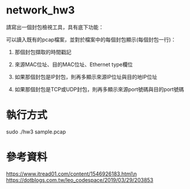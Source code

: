 # network_hw3
請寫出一個封包檢視工具，具有底下功能：

可以讀入既有的pcap檔案，並對於檔案中的每個封包顯示(每個封包一行)：

1. 那個封包擷取的時間戳記

2. 來源MAC位址、目的MAC位址、Ethernet type欄位

3. 如果那個封包是IP封包，則再多顯示來源IP位址與目的地IP位址

4. 如果那個封包是TCP或UDP封包，則再多顯示來源port號碼與目的port號碼

# 執行方式
sudo ./hw3 sample.pcap

# 參考資料
https://www.itread01.com/content/1546926183.html\n
https://dotblogs.com.tw/leo_codespace/2019/03/29/203853

